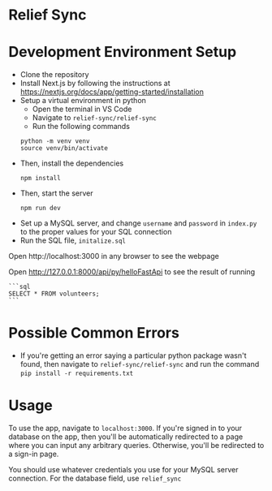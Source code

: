 # Relief Sync

# Development Environment Setup

* Clone the repository
* Install Next.js by following the instructions at https://nextjs.org/docs/app/getting-started/installation
* Setup a virtual environment in python
    * Open the terminal in VS Code
    * Navigate to ```relief-sync/relief-sync```
    * Run the following commands
    ```
    python -m venv venv
    source venv/bin/activate
    ```
* Then, install the dependencies
    ```
    npm install
    ```
* Then, start the server
    ```
    npm run dev
    ```
* Set up a MySQL server, and change ```username``` and ```password``` in ```index.py``` to the proper values for your SQL connection
* Run the SQL file, ```initalize.sql```

Open http://localhost:3000 in any browser to see the webpage

Open http://127.0.0.1:8000/api/py/helloFastApi to see the result of running

    ```sql
    SELECT * FROM volunteers;
    ```

# Possible Common Errors

* If you're getting an error saying a particular python package wasn't found, then navigate to ```relief-sync/relief-sync``` and run the command ```pip install -r requirements.txt```

# Usage

To use the app, navigate to ```localhost:3000```. If you're signed in to your database on the app, then you'll be automatically redirected to a page where you can input any arbitrary queries. Otherwise, you'll be redirected to a sign-in page.

You should use whatever credentials you use for your MySQL server connection. For the database field, use ```relief_sync```
